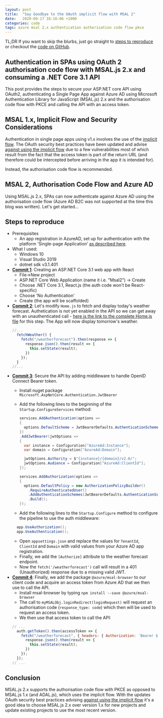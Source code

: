 ```yaml
---
layout: post
title:  "Say Goodbye to the OAuth implicit flow with MSAL 2"
date:   2020-09-17 16:16:06 +1000
categories: code
tags: azure msal 2.x authentication authorisation code flow pkce
---
```

TL;DR If you want to skip the blurbs, just go straight to [steps to reproduce](#steps-to-reproduce) or checkout the [code on GitHub](https://github.com/bnek/examples/tree/master/web/msal-2-auth-code-flow-spa-aspnet-core-31).

## Authentication in SPAs using OAuth 2 authorisation code flow with MSAL.js 2.x and consuming a .NET Core 3.1 API

This post provides the steps to secure your ASP.NET core API using OAuth2, authenticating a Single Page App against Azure AD using Microsoft Authentication Library for JavaScript (MSAL.js) 2.x and the authorisation code flow with PKCE and calling the API with an access token.

## MSAL 1.x, Implicit Flow and Security Considerations

Authentication in single page apps using v1.x involves the use of the [implicit flow](https://tools.ietf.org/html/rfc6749#section-1.3.2). The OAuth security best practices have been updated and advise [against using the implicit flow](https://tools.ietf.org/html/draft-ietf-oauth-security-topics-15#section-2.1.2) due to a few vulnerabilities most of which result from the fact that the access token is part of the return URL (and therefore could be intercepted before arriving in the app it is intended for).

Instead, the authorisation code flow is recommended.


## MSAL 2, Authorisation Code Flow and Azure AD
Using MSAL.js 2.x, SPAs can now authenticate against Azure AD using the authorisation code flow (Azure AD B2C was not supported at the time this blog was written). Let's get started...

## Steps to reproduce
* Prerequisites
  * An app registration in AzureAD, set up for authentication with the platform 'Single-page Application' [as described here](https://docs.microsoft.com/en-gb/azure/active-directory/develop/scenario-spa-app-registration).
* What I used:
  * Windows 10 
  * Visual Studio 2019
  * dotnet sdk v3.1.401
* **[Commit 1](https://github.com/bnek/examples/commit/c5d411fecad47802208289a215cc9700d1fb99e1)**: Creating an ASP.NET Core 3.1 web app with React
  * File->New project
  * ASP.NET Core Web Application (name it i.e. "Msal2") -> Create
  * Choose .NET Core 3.1, React.js (the auth code won't be React-specific)
  * Choose 'No Authentication'
  * Create (the app will be scaffolded)
* **[Commit 2](https://github.com/bnek/examples/commit/7eab6bcc62f5da318b213b096a0e23a50d5f8857)**: Let's modify `Home.js` to fetch and display today's weather forecast. Authetication is not yet enabled in the API so we can get away with an unauthenticated call - [here is the link to the complete Home.js file](https://github.com/bnek/examples/blob/7492989c0241789285e9d041ab3e37c0a8e8116f/web/msal-2-auth-code-flow-spa-aspnet-core-31/Msal2/ClientApp/src/components/Home.js) for this step. The App will now display tomorrow's weather.
  ```jsx
  //...
    fetchWeather() {
      fetch("/weatherforecast").then(response => {
        response.json().then(result => {
          this.setState(result);
        })
      });
    }
  //...
  ```
* **[Commit 3](https://github.com/bnek/examples/commit/4697006fd1e32e909df98e9ef2a5a995bb7effba)**: Secure the API by adding middleware to handle OpenID Connect Bearer token.
  * Install nuget package `Microsoft.AspNetCore.Authentication.JwtBearer`
  * Add the following lines to the beginning of the `Startup.ConfigureServices` method:

    ```c#
    services.AddAuthentication(options =>
    {
      options.DefaultScheme = JwtBearerDefaults.AuthenticationScheme;
    })
    .AddJwtBearer(jwtOptions =>
    {
      var instance = Configuration["AzureAd:Instance"];
      var domain = Configuration["AzureAd:Domain"];

      jwtOptions.Authority = $"{instance}/{domain}/v2.0/";
      jwtOptions.Audience = Configuration["AzureAd:ClientId"];
    });

    services.AddAuthorization(options =>
    {
      options.DefaultPolicy = new AuthorizationPolicyBuilder()
        .RequireAuthenticatedUser()
        .AddAuthenticationSchemes(JwtBearerDefaults.AuthenticationScheme)
        .Build();
    });
    ```
  * Add the following lines to the `Startup.Configure` method to configure the pipeline to use the auth middleware:
  ```c#
    app.UseAuthorization();
    app.UseAuthentication();
  ```
  * Open `appsettings.json` and replace the values for `TenantId`, `ClientId` and `Domain` with valid values from your Azure AD app registration.
  * Finally, we add the `[Authorize]` attribute to the weather forecast endpoint.
  * Now the `fetch('/weatherforecast')` call will result in a 401 (Unauthorized) response due to a missing valid JWT.
* **[Commit 4](https://github.com/bnek/examples/commit/7492989c0241789285e9d041ab3e37c0a8e8116f)**: Finally, we add the package `@azure/msal-browser` to our client code and acquire an access token from Azure AD that we then use to call the API.
  * Install msal-browser by typing `npm install --save @azure/msal-browser`
  * The call to `myMSALObj.loginRedirect(loginRequest)` will request an authorisation code (`response_type: code`) which then will be used to request an access token.
  * We then use that access token to call the API:
  ```js
  // ...
    auth.getToken().then(accessToken => {
      fetch("/weatherforecast", { headers: { Authorization: `Bearer ${accessToken}` } }).then(response => {
        response.json().then(result => {
          this.setState(result);
        })
      });
    });
  // ...
  ```
 
## Conclusion
MSAL.js 2.x supports the authorisation code flow with PKCE as opposed to MSAL.js 1.x (and ADAL.js), which uses the implicit flow. With the updates OAuth security best practices advising [against using the implicit flow](https://tools.ietf.org/html/draft-ietf-oauth-security-topics-15#section-2.1.2) it's a good idea to choose MSAL.js 2.x over version 1.x for new projects and update existing projects to use the most recent version.